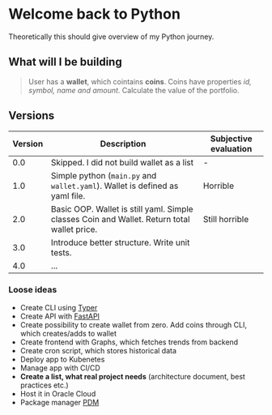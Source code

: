 # Welcome back to Python
Theoretically this should give overview of my Python journey.

## What will I be building
> User has a **wallet**, which cointains **coins**. Coins have properties *id, symbol, name and amount*. Calculate the value of the portfolio.

## Versions
| Version | Description| Subjective evaluation |
|----------|-----------|-----------------------|
| 0.0 | Skipped. I did not build wallet as a list | -
| 1.0 | Simple python (`main.py` and `wallet.yaml`). Wallet is defined as yaml file. | Horrible
| 2.0 | Basic OOP. Wallet is still yaml. Simple classes Coin and Wallet. Return total wallet price. | Still horrible
| 3.0 | Introduce better structure. Write unit tests.
| 4.0 | ...

### Loose ideas
* Create CLI using [Typer](https://typer.tiangolo.com/)
* Create API with [FastAPI](https://fastapi.tiangolo.com/)
* Create possibility to create wallet from zero. Add coins through CLI, which creates/adds to wallet
* Create frontend with Graphs, which fetches trends from backend
* Create cron script, which stores historical data
* Deploy app to Kubenetes
* Manage app with CI/CD
* **Create a list, what real project needs** (architecture document, best practices etc.)
* Host it in Oracle Cloud
* Package manager [PDM](https://pdm.fming.dev/) 
